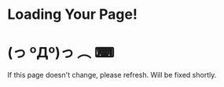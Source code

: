 # Loading Your Page!

# (っ ºДº)っ ︵ ⌨

If this page doesn't change, please refresh. Will be fixed shortly.
